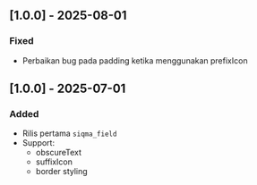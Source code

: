 ## [1.0.0] - 2025-08-01

### Fixed

- Perbaikan bug pada padding ketika menggunakan prefixIcon

## [1.0.0] - 2025-07-01

### Added

- Rilis pertama `siqma_field`
- Support:
  - obscureText
  - suffixIcon
  - border styling
